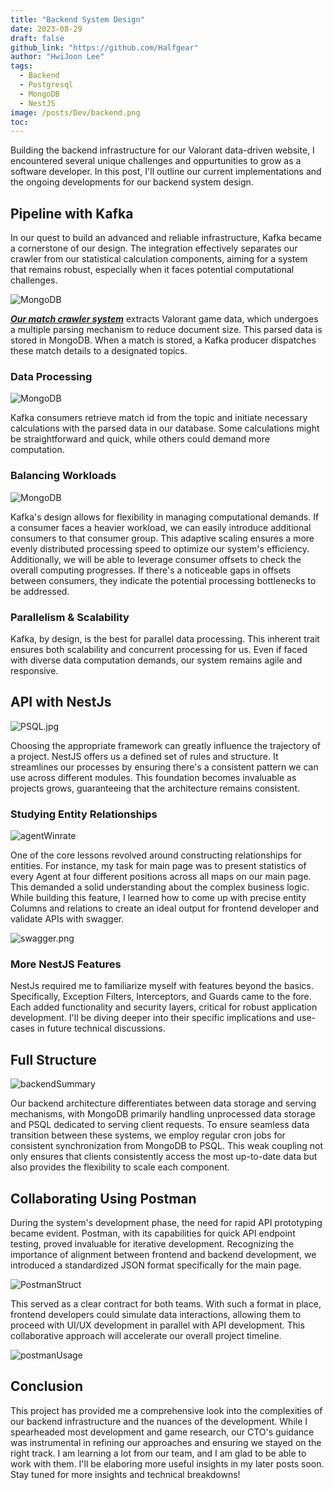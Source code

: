 ```yaml
---
title: "Backend System Design"
date: 2023-08-29
draft: false
github_link: "https://github.com/Halfgear"
author: "HwiJoon Lee"
tags:
  - Backend
  - Postgresql
  - MongoDB
  - NestJS
image: /posts/Dev/backend.png
toc:
---
```

Building the backend infrastructure for our Valorant data-driven website, I encountered several unique challenges and oppurtunities to grow as a software developer. In this post, I'll outline our current implementations and the ongoing developments for our backend system design. 

## Pipeline with Kafka

In our quest to build an advanced and reliable infrastructure, Kafka became a cornerstone of our design. The integration effectively separates our crawler from our statistical calculation components, aiming for a system that remains robust, especially when it faces potential computational challenges.

![MongoDB](/posts/Dev/MongoStruct.png)

[***Our match crawler system***](https://jooncode.com/blog/code/crawler/) extracts Valorant game data, which undergoes a multiple parsing mechanism to reduce document size. This parsed data is stored in MongoDB. When a match is stored, a Kafka producer dispatches these match details to a designated topics.
    
### Data Processing
![MongoDB](/posts/Dev/dataProcessing.png)

Kafka consumers retrieve match id from the topic and initiate necessary calculations with the parsed data in our database. Some calculations might be straightforward and quick, while others could demand more computation.

### Balancing Workloads
![MongoDB](/posts/Dev/balance.jpeg)

Kafka's design allows for flexibility in managing computational demands. If a consumer faces a heavier workload, we can easily introduce additional consumers to that consumer group. This adaptive scaling ensures a more evenly distributed processing speed to optimize our system's efficiency. Additionally, we will be able to leverage consumer offsets to check the overall computing progresses. If there's a noticeable gaps in offsets between consumers, they indicate the potential processing bottlenecks to be addressed.

### Parallelism & Scalability
Kafka, by design, is the best for parallel data processing. This inherent trait ensures both scalability and concurrent processing for us. Even if faced with diverse data computation demands, our system remains agile and responsive.

## API with NestJs

![PSQL.jpg](/posts/Dev/PSQL.png)

Choosing the appropriate framework can greatly influence the trajectory of a project. NestJS offers us a defined set of rules and structure. It streamlines our processes by ensuring there's a consistent pattern we can use across different modules. This foundation becomes invaluable as projects grows, guaranteeing that the architecture remains consistent.

### Studying Entity Relationships

![agentWinrate](/posts/Valorant/agentWinrate.jpeg)

One of the core lessons revolved around constructing relationships for entities. For instance, my task for main page was to present statistics of every Agent at four different positions across all maps on our main page. This demanded a solid understanding about the complex business logic. While building this feature, I learned how to come up with precise entity Columns and relations to create an ideal output for frontend developer and validate APIs with swagger.

![swagger.png](/posts/Dev/swagger.png)

### More NestJS Features

NestJs required me to familiarize myself with features beyond the basics. Specifically, Exception Filters, Interceptors, and Guards came to the fore. Each added functionality and security layers, critical for robust application development. I'll be diving deeper into their specific implications and use-cases in future technical discussions.

## Full Structure

![backendSummary](/posts/Dev/backendSummary.png)

Our backend architecture differentiates between data storage and serving mechanisms, with MongoDB primarily handling unprocessed data storage and PSQL dedicated to serving client requests. To ensure seamless data transition between these systems, we employ regular cron jobs for consistent synchronization from MongoDB to PSQL. This weak coupling not only ensures that clients consistently access the most up-to-date data but also provides the flexibility to scale each component.

## Collaborating Using Postman

During the system's development phase, the need for rapid API prototyping became evident. Postman, with its capabilities for quick API endpoint testing, proved invaluable for iterative development. Recognizing the importance of alignment between frontend and backend development, we introduced a standardized JSON format specifically for the main page. 

![PostmanStruct](/posts/Dev/PostmanStruct.png)

This served as a clear contract for both teams. With such a format in place, frontend developers could simulate data interactions, allowing them to proceed with UI/UX development in parallel with API development. This collaborative approach will accelerate our overall project timeline.

![postmanUsage](/posts/Dev/postmanUsage.png)

## Conclusion

This project has provided me a comprehensive look into the complexities of our backend infrastructure and the nuances of the development. While I spearheaded most development and game research, our CTO's guidance was instrumental in refining our approaches and ensuring we stayed on the right track. I am learning a lot from our team, and I am glad to be able to work with them. I'll be elaboring more useful insights in my later posts soon. Stay tuned for more insights and technical breakdowns!